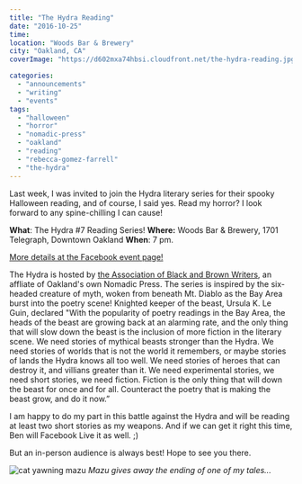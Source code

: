 ```yaml
---
title: "The Hydra Reading"
date: "2016-10-25"
time:
location: "Woods Bar & Brewery"
city: "Oakland, CA"
coverImage: "https://d602mxa74hbsi.cloudfront.net/the-hydra-reading.jpg"

categories:
  - "announcements"
  - "writing"
  - "events"
tags:
  - "halloween"
  - "horror"
  - "nomadic-press"
  - "oakland"
  - "reading"
  - "rebecca-gomez-farrell"
  - "the-hydra"
---
```


Last week, I was invited to join the Hydra literary series for their spooky Halloween reading, and of course, I said yes. Read my horror? I look forward to any spine-chilling I can cause!

**What**: The Hydra #7 Reading Series! **Where:** Woods Bar & Brewery, 1701 Telegraph, Downtown Oakland **When**: 7 pm.

[More details at the Facebook event page!](https://www.facebook.com/events/1775642746012572/?active_tab=discussion)

The Hydra is hosted by [the Association of Black and Brown Writers](http://www.nomadicpress.org/associations/), an affliate of Oakland's own Nomadic Press. The series is inspired by the six-headed creature of myth, woken from beneath Mt. Diablo as the Bay Area burst into the poetry scene! Knighted keeper of the beast, Ursula K. Le Guin, declared "With the popularity of poetry readings in the Bay Area, the heads of the beast are growing back at an alarming rate, and the only thing that will slow down the beast is the inclusion of more fiction in the literary scene. We need stories of mythical beasts stronger than the Hydra. We need stories of worlds that is not the world it remembers, or maybe stories of lands the Hydra knows all too well. We need stories of heroes that can destroy it, and villians greater than it. We need experimental stories, we need short stories, we need fiction. Fiction is the only thing that will down the beast for once and for all. Counteract the poetry that is making the beast grow, and do it now.”

I am happy to do my part in this battle against the Hydra and will be reading at least two short stories as my weapons. And if we can get it right this time, Ben will Facebook Live it as well. ;)

But an in-person audience is always best! Hope to see you there.

![cat yawning mazu](https://d2ypg8o05lff0b.cloudfront.net/wp-content/uploads/sites/3/2016/10/mazu-333x500-333x500.jpg) *Mazu gives away the ending of one of my tales...*
